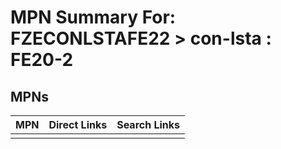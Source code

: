 



# MPN Summary For: FZECONLSTAFE22 > con-lsta : FE20-2

## MPNs
  

|MPN|Direct Links|Search Links|
| :--- | :--- | :--- |
||||
